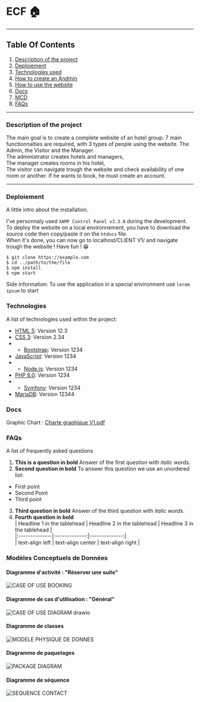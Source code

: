 # ECF :house:	
***
## Table Of Contents
1. [Description of the project](#description)
2. [Deploiement](#local)
3. [Technologies used](#techno)
4. [How to create an Andmin](#howto)
5. [How to use the website](#howtowebsite)
6. [Docs](#docs)
7. [MCD](#mcd) 
8. [FAQs](#faqs)
***
<a name="description"></a>
### Description of the project
The main goal is to create a complete website of an hotel group. 7 main functionnalties are required, with 3 types of people using the website. The Admin, the Visitor and the Manager. <br>
The administrator creates hotels and managers, <br>
The manager creates rooms in his hotel, <br>
The visitor can navigate trough the website and check availability of one room or another. If he wants to book, he must create an account. <br>
***
<a name="local"></a>
### Deploiement
A little intro about the installation. 

I've personnaly used ```XAMP Control Panel v3.3.0``` during the development. <br>
To deploy the website on a local environnement, you have to download the source code then copy/paste it on the ```htdocs``` file. <br>
When it's done, you can now go to localhost/CLIENT V1/ and navigate trough the website ! Have fun ! :grin:
```
$ git clone https://example.com
$ cd ../path/to/the/file
$ npm install
$ npm start
```
Side information: To use the application in a special environment use ```lorem ipsum``` to start
<a name="techno"></a>
### Technologies
A list of technologies used within the project:
* [HTML 5](https://example.com): Version 12.3 
* [CSS 3](https://example.com): Version 2.34
* * [Bootstrap](https://example.com): Version 1234
* [JavaScript](https://example.com): Version 1234
* * [Node.js](https://example.com): Version 1234
* [PHP 8.0](https://example.com): Version 1234
* * [Symfony](https://example.com): Version 1234
* [MariaDB](https://example.com): Version 12344
<a name="docs"></a>
### Docs
Graphic Chart :
[Charte graphique V1.pdf](https://github.com/clementramos/ECF/files/8254778/Charte.graphique.V1.pdf)

<a name="faqs"></a>
### FAQs
A list of frequently asked questions
1. **This is a question in bold**
Answer of the first question with _italic words_. 
2. __Second question in bold__ 
To answer this question we use an unordered list:
* First point
* Second Point
* Third point
3. **Third question in bold**
Answer of the third question with *italic words*.
4. **Fourth question in bold** <br>
| Headline 1 in the tablehead | Headline 2 in the tablehead | Headline 3 in the tablehead | <br>
|:--------------|:-------------:|--------------:| <br>
| text-align left | text-align center | text-align right |

<a name="mcd"></a>
### Modèles Conceptuels de Données
#### Diagramme d'activité : "Réserver une suite"
![CASE OF USE BOOKING](https://user-images.githubusercontent.com/81080837/161830574-3c72abaf-60f0-416f-9f52-c7fa772d6c82.png)
#### Diagramme de cas d'utilisation : "Général"
![CASE OF USE DIAGRAM drawio](https://user-images.githubusercontent.com/81080837/161830580-29c4d774-a07d-4063-93ce-c4d8dc68c039.png)
#### Diagramme de classes
![MODELE PHYSIQUE DE DONNES](https://user-images.githubusercontent.com/81080837/161830581-2c74ffb2-d0b9-470d-8e9d-74180c29d940.png)
#### Diagramme de paquetages 
![PACKAGE DIAGRAM](https://user-images.githubusercontent.com/81080837/161830583-6c74f2ad-cd57-4314-ad39-bacb8afbb921.png)
#### Diagramme de séquence
![SEQUENCE CONTACT](https://user-images.githubusercontent.com/81080837/161830585-07055715-f447-482d-be6b-997c57a9c94e.png)

